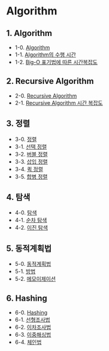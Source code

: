 # Algorithm



## 1. Algorithm
- 1-0. [Algorithm](https://github.com/gimhanul/TIL/blob/master/Algorithm/Algorithm/algorithm.md)
- 1-1. [Algorithm의 수행 시간](https://github.com/gimhanul/TIL/blob/master/Algorithm/Algorithm/%EC%88%98%ED%96%89%EC%8B%9C%EA%B0%84.md)
- 1-2. [Big-O 표기법에 따른 시간복잡도](https://github.com/gimhanul/TIL/blob/master/Algorithm/Algorithm/%EC%8B%9C%EA%B0%84%EB%B3%B5%EC%9E%A1%EB%8F%84.md)

## 2. Recursive Algorithm
- 2-0. [Recursive Algorithm](https://github.com/gimhanul/TIL/blob/master/Algorithm/RecursiveAlgorithm/RecursiveAlgorithm.md)
- 2-1. [Recursive Algorithm 시간 복잡도](https://github.com/gimhanul/TIL/blob/master/Algorithm/RecursiveAlgorithm/%EC%8B%9C%EA%B0%84%EB%B3%B5%EC%9E%A1%EB%8F%84.md)

## 3. 정렬
- 3-0. [정렬](https://github.com/gimhanul/TIL/blob/master/Algorithm/sort/sort.md)
- 3-1. [선택 정렬](https://github.com/gimhanul/TIL/blob/master/Algorithm/sort/%EC%84%A0%ED%83%9D%EC%A0%95%EB%A0%AC.md)
- 3-2. [버블 정렬](https://github.com/gimhanul/TIL/blob/master/Algorithm/sort/%EB%B2%84%EB%B8%94%EC%A0%95%EB%A0%AC.md)
- 3-3. [삽입 정렬](https://github.com/gimhanul/TIL/blob/master/Algorithm/sort/%EC%82%BD%EC%9E%85%EC%A0%95%EB%A0%AC.md)
- 3-4. [퀵 정렬](https://github.com/gimhanul/TIL/blob/master/Algorithm/sort/%ED%80%B5%EC%A0%95%EB%A0%AC.md)
- 3-5. [합병 정렬](https://github.com/gimhanul/TIL/blob/master/Algorithm/sort/%ED%95%A9%EB%B3%91%EC%A0%95%EB%A0%AC.md)

## 4. 탐색
- 4-0. [탐색](https://github.com/gimhanul/TIL/blob/master/Algorithm/%ED%83%90%EC%83%89/%ED%83%90%EC%83%89.md)
- 4-1. [순차 탐색](https://github.com/gimhanul/TIL/blob/master/Algorithm/%ED%83%90%EC%83%89/%EC%88%9C%EC%B0%A8%ED%83%90%EC%83%89.md)
- 4-2. [이진 탐색](https://github.com/gimhanul/TIL/blob/master/Algorithm/%ED%83%90%EC%83%89/%EC%9D%B4%EC%A7%84%ED%83%90%EC%83%89.md)

## 5. 동적계획법
- 5-0. [동적계획법](https://github.com/gimhanul/TIL/blob/master/Algorithm/%EB%8F%99%EC%A0%81%EA%B3%84%ED%9A%8D%EB%B2%95/%EB%8F%99%EC%A0%81%EA%B3%84%ED%9A%8D%EB%B2%95.md)
- 5-1. [방법](https://github.com/gimhanul/TIL/blob/master/Algorithm/%EB%8F%99%EC%A0%81%EA%B3%84%ED%9A%8D%EB%B2%95/%EB%B0%A9%EB%B2%95.md)
- 5-2. [메모이제이션](https://github.com/gimhanul/TIL/blob/master/Algorithm/%EB%8F%99%EC%A0%81%EA%B3%84%ED%9A%8D%EB%B2%95/%EB%A9%94%EB%AA%A8%EC%9D%B4%EC%A0%9C%EC%9D%B4%EC%85%98.md)

## 6. Hashing
- 6-0. [Hashing](https://github.com/gimhanul/TIL/blob/master/Algorithm/%ED%95%B4%EC%8B%B1/%ED%95%B4%EC%8B%B1.md)
- 6-1. [선형조사법](https://github.com/gimhanul/TIL/blob/master/Algorithm/%ED%95%B4%EC%8B%B1/%EC%84%A0%ED%98%95%EC%A1%B0%EC%82%AC%EB%B2%95.md)
- 6-2. [이차조사법](https://github.com/gimhanul/TIL/blob/master/Algorithm/%ED%95%B4%EC%8B%B1/%EC%9D%B4%EC%B0%A8%EC%A1%B0%EC%82%AC%EB%B2%95.md)
- 6-3. [이중해싱법](https://github.com/gimhanul/TIL/blob/master/Algorithm/%ED%95%B4%EC%8B%B1/%EC%9D%B4%EC%A4%91%ED%95%B4%EC%8B%B1%EB%B2%95.md)
- 6-4. [체인법](https://github.com/gimhanul/TIL/blob/master/Algorithm/%ED%95%B4%EC%8B%B1/%EC%B2%B4%EC%9D%B8%EB%B2%95.md)